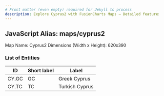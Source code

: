 ```yaml
---
# Front matter (even empty) required for Jekyll to process
description: Explore Cyprus2 with FusionCharts Maps – Detailed features for seamless integration. Try now & enhance your data visualization today! 
---
```


## JavaScript Alias: maps/cyprus2

Map Name: Cyprus2
Dimensions (Width x Height): 620x390





### List of Entities

ID | Short label | Label
---|---|---|
CY.GC|GC|Greek Cyprus
CY.TC|TC|Turkish Cyprus

